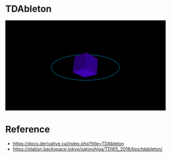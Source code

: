 # TDAbleton

![](./art/art.png)

# Reference
- https://docs.derivative.ca/index.php?title=TDAbleton
- https://station.backspace.tokyo/satoruhiga/TDWS_2018/tips/tdableton/